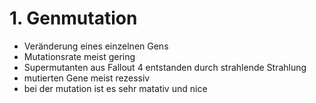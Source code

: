 # 1. Genmutation
- Veränderung eines einzelnen Gens
- Mutationsrate meist gering
- Supermutanten aus Fallout 4 entstanden durch strahlende Strahlung
- mutierten Gene meist rezessiv
- bei der mutation ist es sehr matativ und nice